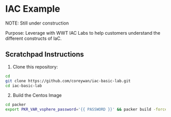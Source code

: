 # IAC Example

NOTE: Still under construction

Purpose: Leverage with WWT IAC Labs to help customers understand the different constructs of IaC.

## Scratchpad Instructions

1. Clone this repository:

```sh
cd
git clone https://github.com/coreywan/iac-basic-lab.git
cd iac-basic-lab
```

2. Build the Centos Image

```sh
cd packer
export PKR_VAR_vsphere_password='{{ PASSWORD }}' && packer build -force centos8.pkr.hcl
```
